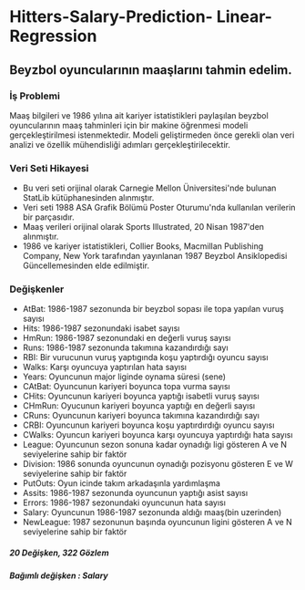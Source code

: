 # Hitters-Salary-Prediction- Linear-Regression

## Beyzbol oyuncularının maaşlarını tahmin edelim.

### İş Problemi

Maaş bilgileri ve 1986 yılına ait kariyer istatistikleri paylaşılan beyzbol oyuncularının maaş tahminleri için bir makine öğrenmesi modeli gerçekleştirilmesi istenmektedir.
Modeli geliştirmeden önce gerekli olan veri analizi ve özellik mühendisliği adımları gerçekleştirilecektir.

### Veri Seti Hikayesi

* Bu veri seti orijinal olarak Carnegie Mellon Üniversitesi'nde bulunan StatLib kütüphanesinden alınmıştır.
* Veri seti 1988 ASA Grafik Bölümü Poster Oturumu'nda kullanılan verilerin bir parçasıdır.
* Maaş verileri orijinal olarak Sports Illustrated, 20 Nisan 1987'den alınmıştır. 
* 1986 ve kariyer istatistikleri, Collier Books, Macmillan Publishing Company, New York tarafından yayınlanan 1987 Beyzbol Ansiklopedisi Güncellemesinden elde edilmiştir.

### Değişkenler

* AtBat: 1986-1987 sezonunda bir beyzbol sopası ile topa yapılan vuruş sayısı
* Hits: 1986-1987 sezonundaki isabet sayısı
* HmRun: 1986-1987 sezonundaki en değerli vuruş sayısı
* Runs: 1986-1987 sezonunda takımına kazandırdığı sayı
* RBI: Bir vurucunun vuruş yaptıgında koşu yaptırdığı oyuncu sayısı
* Walks: Karşı oyuncuya yaptırılan hata sayısı
* Years: Oyuncunun major liginde oynama süresi (sene)
* CAtBat: Oyuncunun kariyeri boyunca topa vurma sayısı
* CHits: Oyuncunun kariyeri boyunca yaptığı isabetli vuruş sayısı
* CHmRun: Oyucunun kariyeri boyunca yaptığı en değerli sayısı
* CRuns: Oyuncunun kariyeri boyunca takımına kazandırdığı sayı
* CRBI: Oyuncunun kariyeri boyunca koşu yaptırdırdığı oyuncu sayısı
* CWalks: Oyuncun kariyeri boyunca karşı oyuncuya yaptırdığı hata sayısı
* League: Oyuncunun sezon sonuna kadar oynadığı ligi gösteren A ve N seviyelerine sahip bir faktör
* Division: 1986 sonunda oyuncunun oynadığı pozisyonu gösteren E ve W seviyelerine sahip bir faktör
* PutOuts: Oyun icinde takım arkadaşınla yardımlaşma
* Assits: 1986-1987 sezonunda oyuncunun yaptığı asist sayısı
* Errors: 1986-1987 sezonundaki oyuncunun hata sayısı
* Salary: Oyuncunun 1986-1987 sezonunda aldığı maaş(bin uzerinden)
* NewLeague: 1987 sezonunun başında oyuncunun ligini gösteren A ve N seviyelerine sahip bir faktör


##### 20 Değişken, 322 Gözlem
##### Bağımlı değişken : Salary

